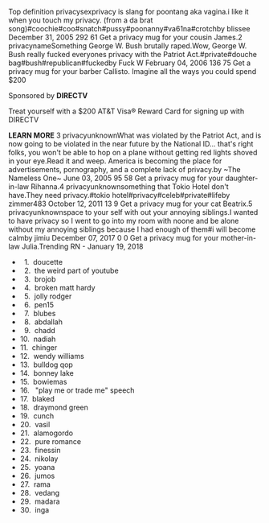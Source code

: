 Top definition privacysexprivacy is slang for poontang aka vagina.i like it when you touch my privacy. (from a da brat song)#coochie#coo#snatch#pussy#poonanny#va61na#crotchby blissee December 31, 2005 292 61 Get a privacy mug for your cousin James.2 privacynameSomething George W. Bush brutally raped.Wow, George W. Bush really fucked everyones privacy with the Patriot Act.#private#douche bag#bush#republican#fuckedby Fuck W February 04, 2006 136 75 Get a privacy mug for your barber Callisto. Imagine all the ways you could spend $200

Sponsored by **DIRECTV**

Treat yourself with a $200 AT&T Visa® Reward Card for signing up with DIRECTV

**LEARN MORE** 3 privacyunknownWhat was violated by the Patriot Act, and is now going to be violated in the near future by the National ID... that's right folks, you won't be able to hop on a plane without getting red lights shoved in your eye.Read it and weep. America is becoming the place for advertisements, pornography, and a complete lack of privacy.by ~The Nameless One~ June 03, 2005 95 58 Get a privacy mug for your daughter-in-law Rihanna.4 privacyunknownsomething that Tokio Hotel don't have.They need privacy.#tokio hotel#privacy#celeb#private#lifeby zimmer483 October 12, 2011 13 9 Get a privacy mug for your cat Beatrix.5 privacyunknownspace to your self with out your annoying siblings.I wanted to have privacy so I went to go into my room with noone and be alone without my annoying siblings because I had enough of them#i will become calmby jimiu December 07, 2017 0 0 Get a privacy mug for your mother-in-law Julia.Trending RN - January 19, 2018

*     1.  doucette
*     2.  the weird part of youtube
*     3.  brojob
*     4.  broken matt hardy
*     5.  jolly rodger
*     6.  pen15
*     7.  blubes
*     8.  abdallah
*     9.  chadd
*   10.  nadiah
*   11.  chinger
*   12.  wendy williams
*   13.  bulldog qop
*   14.  bonney lake
*   15.  bowiemas
*   16.   "play me or trade me" speech
*   17.  blaked
*   18.  draymond green
*   19.  cunch
*   20.  vasil
*   21.  alamogordo
*   22.  pure romance
*   23.  finessin
*   24.  nikolay
*   25.  yoana
*   26.  jumos
*   27.  rama
*   28.  vedang
*   29.  madara
*   30.  inga